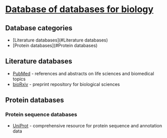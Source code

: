 # [Database of databases for biology](https://www.dbdb.bio/)

## Database categories
- [Literature databases](#Literature databases)
- [Protein databases](#Protein databases)

## Literature databases
- [PubMed](https://pubmed.ncbi.nlm.nih.gov/) - references and abstracts on life sciences and biomedical topics
- [bioRxiv](https://www.biorxiv.org/) - preprint repository for biological sciences

## Protein databases

### Protein sequence databases
- [UniProt](https://www.uniprot.org/) - comprehensive resource for protein sequence and annotation data
